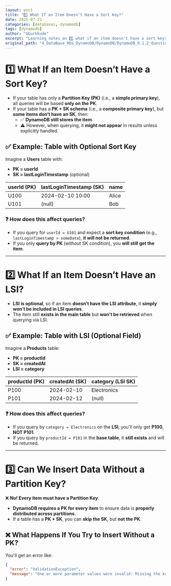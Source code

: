 ```yaml
---
layout: post
title: "1️⃣ What If an Item Doesn’t Have a Sort Key?"
date: 2025-07-21
categories: [databases, dynamodb]
tags: [dynamodb]
author: "GGurkhude"
excerpt: "Learning notes on 1️⃣ what if an item doesn’t have a sort key?"
original_path: "4_DataBase_RDS_DynamoDB/DynamoDB/DynamoDB_0.1.2_Questions_.md"
---
```


# 1️⃣ What If an Item Doesn’t Have a Sort Key?
- If your table has only a **Partition Key (PK)** (i.e., a **simple primary key**), all queries will be based **only on the PK**.
- If your table has a **PK + SK schema** (i.e., a **composite primary key**), but **some items don’t have an SK**, then:
  - ✅ **DynamoDB still stores the item**.
  - ⚠️ However, when querying, it **might not appear** in results unless explicitly handled.

## ✅ Example: Table with Optional Sort Key
Imagine a **Users** table with:

- **PK = userId**
- **SK = lastLoginTimestamp** (optional)

| userId (PK) | lastLoginTimestamp (SK) | name  |
|------------|------------------|------|
| U100      | 2024-02-10 10:00  | Alice |
| U101      | (null)            | Bob   |

### ❓ How does this affect queries?
- If you query for `userId = U101` and expect a **sort key condition** (e.g., `lastLoginTimestamp > someDate`), **it will not be returned**.
- If you only **query by PK** (without SK condition), you **will still get the item**.

---

# 2️⃣ What If an Item Doesn’t Have an LSI?
- **LSI is optional**, so if an item **doesn’t have the LSI attribute**, it **simply won’t be included in LSI queries**.
- The item still **exists in the main table** but **won't be retrieved** when querying via LSI.

## ✅ Example: Table with LSI (Optional Field)
Imagine a **Products** table:

- **PK = productId**
- **SK = createdAt**
- **LSI = category**

| productId (PK) | createdAt (SK) | category (LSI SK) |
|---------------|--------------|----------------|
| P100         | 2024-02-10   | Electronics   |
| P101         | 2024-02-12   | (null)        |

### ❓ How does this affect queries?
- If you query by `category = Electronics` on the **LSI**, you'll only get **P100**, **NOT P101**.
- If you query by `productId = P101` in the **base table**, it **still exists** and will be returned.

---

# 3️⃣ Can We Insert Data Without a Partition Key?
❌ **No! Every item must have a Partition Key**.

- **DynamoDB requires a PK for every item** to ensure data is **properly distributed across partitions**.
- If a table has a **PK + SK**, you can **skip the SK**, but **not the PK**.

## ❌ What Happens If You Try to Insert Without a PK?
You'll get an error like:

```json
{
  "error": "ValidationException",
  "message": "One or more parameter values were invalid: Missing the key attribute in the item"
}
